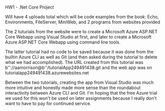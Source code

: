 HW1 - .Net Core Project

Will have 4 uploads total which will be code examples from the book: Echo, Environments, FileServer, MiniWeb, and 2 programs from websites provided

The 2 tuturials from the website were to create a Microsoft Azure ASP.NET Core Webapp using Visual Studio at first, and later to create a Microsoft Azure ASP.NET Core Webapp using command line tools.

The latter tutorial had no code to be saved because it was done from the builtin Azure CLI as well as Git (and then asked during the tutorial to delete what we had accomplished). The URL created from this tutorial was b''://aamorrison@b''/tutorialApp249491438.git and the web app was on tutorialapp249491438.azurewebsites.net

Between the two tutorials, creating the app from Visual Studio was much more intuitive and honestly made more sense than the roundabout interactivity between Azure CLI and Git. I'm hoping that the free Azure trial we used for this won't be used on later assignments because I really don't want to have to pay for continued service.
